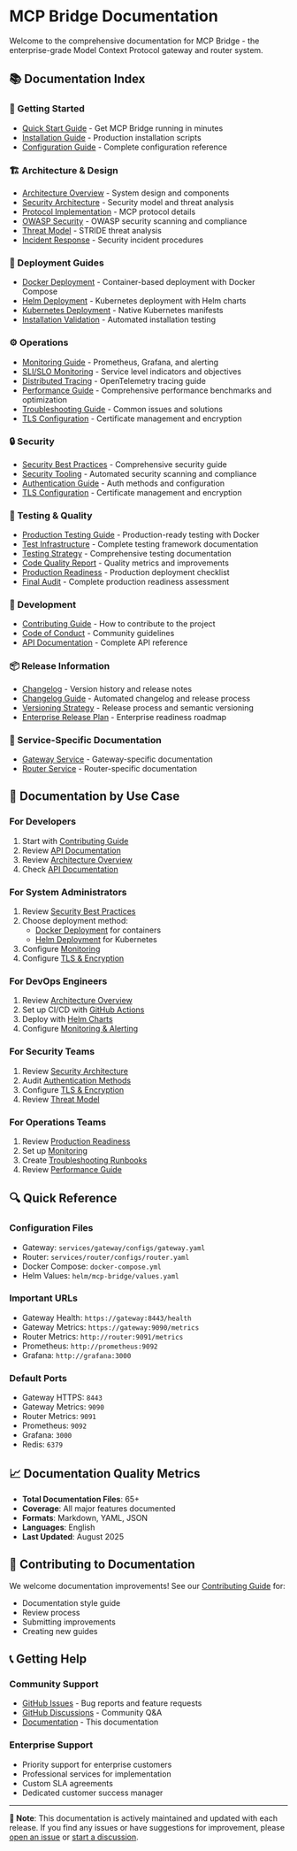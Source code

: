 # MCP Bridge Documentation

Welcome to the comprehensive documentation for MCP Bridge - the enterprise-grade Model Context Protocol gateway and router system.

## 📚 **Documentation Index**

### **🚀 Getting Started**
- [Quick Start Guide](../README.md#quick-start) - Get MCP Bridge running in minutes
- [Installation Guide](../scripts/install.sh) - Production installation scripts
- [Configuration Guide](configuration.md) - Complete configuration reference

### **🏗️ Architecture & Design**
- [Architecture Overview](architecture.md) - System design and components
- [Security Architecture](SECURITY.md) - Security model and threat analysis
- [Protocol Implementation](protocol.md) - MCP protocol details
- [OWASP Security](OWASP_SECURITY.md) - OWASP security scanning and compliance
- [Threat Model](THREAT_MODEL.md) - STRIDE threat analysis
- [Incident Response](SECURITY_INCIDENT_RESPONSE.md) - Security incident procedures

### **🚀 Deployment Guides**
- [Docker Deployment](DOCKER_DEPLOYMENT.md) - Container-based deployment with Docker Compose
- [Helm Deployment](HELM_DEPLOYMENT.md) - Kubernetes deployment with Helm charts  
- [Kubernetes Deployment](../deployments/kubernetes/README.md) - Native Kubernetes manifests
- [Installation Validation](../test/installation/validation-summary.md) - Automated installation testing

### **⚙️ Operations**
- [Monitoring Guide](monitoring.md) - Prometheus, Grafana, and alerting
- [SLI/SLO Monitoring](SLI_SLO_MONITORING.md) - Service level indicators and objectives
- [Distributed Tracing](DISTRIBUTED_TRACING.md) - OpenTelemetry tracing guide
- [Performance Guide](performance.md) - Comprehensive performance benchmarks and optimization
- [Troubleshooting Guide](troubleshooting.md) - Common issues and solutions
- [TLS Configuration](tls.md) - Certificate management and encryption

### **🔒 Security**
- [Security Best Practices](SECURITY.md) - Comprehensive security guide
- [Security Tooling](security-tooling.md) - Automated security scanning and compliance
- [Authentication Guide](authentication.md) - Auth methods and configuration
- [TLS Configuration](tls.md) - Certificate management and encryption

### **🧪 Testing & Quality**
- [Production Testing Guide](../test/PRODUCTION_TESTING.md) - Production-ready testing with Docker
- [Test Infrastructure](../test/README.md) - Complete testing framework documentation
- [Testing Strategy](../TESTING.md) - Comprehensive testing documentation
- [Code Quality Report](../CODE_QUALITY_IMPROVEMENTS_SUMMARY.md) - Quality metrics and improvements
- [Production Readiness](../PRODUCTION_READINESS.md) - Production deployment checklist
- [Final Audit](../FINAL_AUDIT.md) - Complete production readiness assessment

### **🔧 Development**
- [Contributing Guide](../CONTRIBUTING.md) - How to contribute to the project
- [Code of Conduct](../CODE_OF_CONDUCT.md) - Community guidelines
- [API Documentation](api.md) - Complete API reference

### **📦 Release Information**
- [Changelog](../CHANGELOG.md) - Version history and release notes
- [Changelog Guide](changelog-guide.md) - Automated changelog and release process
- [Versioning Strategy](../docs/VERSIONING_STRATEGY.md) - Release process and semantic versioning
- [Enterprise Release Plan](../ENTERPRISE_RELEASE_PLAN.md) - Enterprise readiness roadmap

### **🎯 Service-Specific Documentation**
- [Gateway Service](../services/gateway/README.md) - Gateway-specific documentation
- [Router Service](../services/router/README.md) - Router-specific documentation

## 📖 **Documentation by Use Case**

### **For Developers**
1. Start with [Contributing Guide](../CONTRIBUTING.md)
2. Review [API Documentation](api.md)
3. Review [Architecture Overview](architecture.md)
4. Check [API Documentation](api.md)

### **For System Administrators**
1. Review [Security Best Practices](SECURITY.md)
2. Choose deployment method:
   - [Docker Deployment](DOCKER_DEPLOYMENT.md) for containers
   - [Helm Deployment](HELM_DEPLOYMENT.md) for Kubernetes
3. Configure [Monitoring](monitoring.md)
4. Configure [TLS & Encryption](tls.md)

### **For DevOps Engineers**
1. Review [Architecture Overview](architecture.md)
2. Set up CI/CD with [GitHub Actions](../.github/workflows/)
3. Deploy with [Helm Charts](../helm/mcp-bridge/)
4. Configure [Monitoring & Alerting](monitoring.md)

### **For Security Teams**
1. Review [Security Architecture](SECURITY.md)
2. Audit [Authentication Methods](authentication.md)
3. Configure [TLS & Encryption](tls.md)
4. Review [Threat Model](THREAT_MODEL.md)

### **For Operations Teams**
1. Review [Production Readiness](../PRODUCTION_READINESS.md)
2. Set up [Monitoring](monitoring.md)
3. Create [Troubleshooting Runbooks](troubleshooting.md)
4. Review [Performance Guide](performance.md)

## 🔍 **Quick Reference**

### **Configuration Files**
- Gateway: `services/gateway/configs/gateway.yaml`
- Router: `services/router/configs/router.yaml`
- Docker Compose: `docker-compose.yml`
- Helm Values: `helm/mcp-bridge/values.yaml`

### **Important URLs**
- Gateway Health: `https://gateway:8443/health`
- Gateway Metrics: `https://gateway:9090/metrics`
- Router Metrics: `http://router:9091/metrics`
- Prometheus: `http://prometheus:9092`
- Grafana: `http://grafana:3000`

### **Default Ports**
- Gateway HTTPS: `8443`
- Gateway Metrics: `9090`
- Router Metrics: `9091`
- Prometheus: `9092`
- Grafana: `3000`
- Redis: `6379`

## 📈 **Documentation Quality Metrics**

- **Total Documentation Files**: 65+
- **Coverage**: All major features documented
- **Formats**: Markdown, YAML, JSON
- **Languages**: English
- **Last Updated**: August 2025

## 🤝 **Contributing to Documentation**

We welcome documentation improvements! See our [Contributing Guide](../CONTRIBUTING.md) for:

- Documentation style guide
- Review process
- Submitting improvements
- Creating new guides

## 📞 **Getting Help**

### **Community Support**
- [GitHub Issues](https://github.com/poiley/mcp-bridge/issues) - Bug reports and feature requests
- [GitHub Discussions](https://github.com/poiley/mcp-bridge/discussions) - Community Q&A
- [Documentation](https://github.com/poiley/mcp-bridge/tree/main/docs) - This documentation

### **Enterprise Support**
- Priority support for enterprise customers
- Professional services for implementation
- Custom SLA agreements
- Dedicated customer success manager

---

**📝 Note**: This documentation is actively maintained and updated with each release. If you find any issues or have suggestions for improvement, please [open an issue](https://github.com/poiley/mcp-bridge/issues) or [start a discussion](https://github.com/poiley/mcp-bridge/discussions).